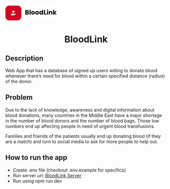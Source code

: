 <span align="center"><img src="./src/assets/group.png"/></span>

<h1 align="center">BloodLink</h1>

<h2>Description</h2>

<p>Web App that has a database of signed up users willing to donate blood whenever there’s need for blood within a certain specified distance (radius) of the donor.</p>

<h2>Problem</h2>

<p>Due to the lack of knowledge, awareness and digital information about blood donations, many countries in the Middle East have a major shortage in the number of blood donors and the number of blood bags. Those low numbers end up affecting people in need of urgent blood transfusions.

Families and friends of the patients usually end up donating blood (if they are a match) and turn to social media to ask for more people to help out.</p>

<h2>How to run the app</h2>

<ul>
  <li>Create .env file (checkout .env.example for specifics)</li>
  <li>Run server url: <a href="https://github.com/marwankn/BloodLink-Server">BloodLink Server</a></li>
  <li>Run using npm run dev</li>
</ul>
